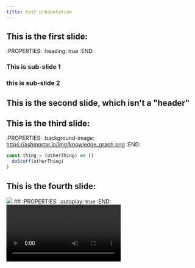 ```yaml
---
title: test presentation
---
```


## This is the first slide:
:PROPERTIES:
:heading: true
:END:
### This is sub-slide 1
### this is sub-slide 2
## This is the second slide, which isn't a "header"
## This is the third slide:
:PROPERTIES:
:background-image: https://ashmortar.io/img/knowledge_graph.png
:END:

```javascript
const thing = (otherThing) => ()
  doStuff(otherThing)
)
```
## This is the fourth slide:
<img src="https://ashmortar.io/img/knowledge_graph.png" />
##
:PROPERTIES:
:autoplay: true 
:END:
<video src="http://clips.vorwaerts-gmbh.de/big_buck_bunny.mp4" />
